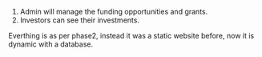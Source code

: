 1. Admin will manage the funding opportunities and grants.
2. Investors can see their investments. 

Everthing is as per phase2, instead it was a static website before, now it is dynamic with a database. 